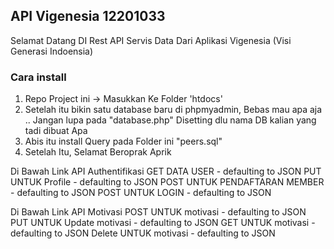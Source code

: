 ## API Vigenesia 12201033

Selamat Datang DI Rest API Servis Data Dari Aplikasi Vigenesia (Visi Generasi Indoensia)

### Cara install

1. Repo Project ini -> Masukkan Ke Folder 'htdocs'
2. Setelah itu bikin satu database baru di phpmyadmin, Bebas mau apa aja .. Jangan lupa pada "database.php" Disetting dlu nama DB kalian yang tadi dibuat Apa
3. Abis itu install Query pada Folder ini "peers.sql" 
4. Setelah Itu, Selamat Beroprak Aprik



Di Bawah Link API Authentifikasi
    GET DATA USER - defaulting to JSON
    PUT UNTUK Profile - defaulting to JSON
    POST UNTUK PENDAFTARAN MEMBER - defaulting to JSON
    POST UNTUK LOGIN - defaulting to JSON

Di Bawah Link API Motivasi
    POST UNTUK motivasi - defaulting to JSON
    PUT UNTUK Update motivasi - defaulting to JSON
    GET UNTUK motivasi - defaulting to JSON
    Delete UNTUK motivasi - defaulting to JSON
